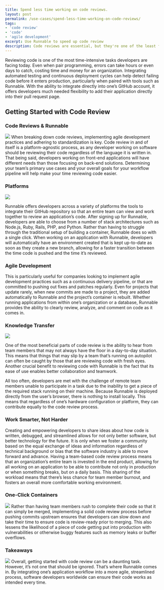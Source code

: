```yaml
---
title: Spend less time working on code reviews.
layout: post
permalink: /use-cases/spend-less-time-working-on-code-reviews/
tags:
- 'code review'
- 'code'
- 'agile development'
excerpt: Use Runnable to speed up code review
description: Code reviews are essential, but they're one of the least favorable tasks for developers. Reading and understanding hundreds of lines of someone else's code is difficult. Learn how Runnable simplifies this process by enabling you to try out the changes beforehand.
---
```


Reviewing code is one of the most time-intensive tasks developers are facing today. Even when pair programming, errors can take hours or even days to catch, costing time and money for an organization. Integrating automated testing and continuous deployment cycles can help detect failing code before it enters production, particularly when paired with tools such as Runnable. With the ability to integrate directly into one’s GitHub account, it offers developers much needed flexibility to add their application directly into their pull request page.

<h2 class="h2" id="getting-started-with-code-review">Getting Started with Code Review</h2>
<h3 class="h3" id="code-reviews-and-runnable">Code Reviews & Runnable</h3>
<img class="grid-block img" src="//codenow.github.io/runnable-cms/images/posts/code-reviews-runnable.svg">
When breaking down code reviews, implementing agile development practices and adhering to standardization is key. Code review in and of itself is a platform-agnostic process, as any developer working on software should be reviewing their code regardless of the language it is written in. That being said, developers working on front-end applications will have different needs than those focusing on back-end solutions. Determining your team’s primary use cases and your overall goals for your workflow pipeline will help make your time reviewing code easier.

<h3 class="h3" id="platforms">Platforms</h3>
<img class="grid-block img" src="//codenow.github.io/runnable-cms/images/posts/platforms.svg">

Runnable offers developers across a variety of platforms the tools to integrate their GitHub repository so that an entire team can view and work together to review an application’s code. After signing up for Runnable, developers are able to choose from a number of stack architectures such as Node.js, Ruby, Rails, PHP, and Python. Rather than having to struggle through the traditional setup of building a container, Runnable does so with a single click. When working on an application with Runnable, developers will automatically have an environment created that is kept up-to-date as soon as they create a new branch, allowing for a faster transition between the time code is pushed and the time it’s reviewed.

<h3 class="h3" id="agile-development">Agile Development</h3>

This is particularly useful for companies looking to implement agile development practices such as a continuous delivery pipeline, or that are committed to pushing out fixes and patches regularly. Even for projects that update rarely, when new commits are made to a project, they are added automatically to Runnable and the project’s container is rebuilt. Whether running applications from within one’s organization or a database, Runnable provides the ability to clearly review, analyze, and comment on code as it comes in.

<h3 class="h3" id="knowledge-transfer">Knowledge Transfer</h3>
<img class="grid-block img" src="//codenow.github.io/runnable-cms/images/posts/working-together.svg">

One of the most beneficial parts of code review is the ability to hear from team members that may not always have the floor in a day-to-day situation. This means that things that may slip by a team that’s running on autopilot can often be caught by those that are reviewing code with fresh eyes. Another crucial benefit to reviewing code with Runnable is the fact that its ease of use enables better collaboration and teamwork.

All too often, developers are met with the challenge of remote team members unable to participate in a task due to the inability to get a piece of the required stack running on their machine. Because Runnable is deployed directly from the user’s browser, there is nothing to install locally. This means that regardless of one’s hardware configuration or platform, they can contribute equally to the code review process.

<h3 class="h3" id="work-smarter-not-harder">Work Smarter, Not Harder</h3>

Creating and empowering developers to share ideas about how code is written, debugged, and streamlined allows for not only better software, but better technology for the future. It is only when we foster a community based on the equal exchange of ideas and information regardless of technical background or bias that the software industry is able to move forward and advance. Having a team-based code review process means that an organization’s entire team is invested in the end product, allowing for all working on an application to be able to contribute not only in production or when something breaks, but on a daily basis. This sharing of the workload means that there’s less chance for team member burnout, and fosters an overall more comfortable working environment.

<h3 class="h3" id="one-click-containers">One-Click Containers</h3>
<img class="grid-block img" src="//codenow.github.io/runnable-cms/images/posts/one-click-containers.svg">
Rather than having team members rush to complete their code so that it can simply be merged, implementing a solid code review process before pushing commits upstream ensures that developers can slow down and take their time to ensure code is review-ready prior to merging. This also lessens the likelihood of a piece of code getting put into production with vulnerabilities or otherwise buggy features such as memory leaks or buffer overflows.

<h3 class="h3" id="takeaways">Takeaways</h3>
<img class="grid-block img" src="//codenow.github.io/runnable-cms/images/posts/dont-rush-perfection.svg">
Overall, getting started with code review can be a daunting task. However, it’s not one that should be ignored. That’s where Runnable comes in. By integrating one’s application workflow into a more agile, streamlined process, software developers worldwide can ensure their code works as intended every time.
